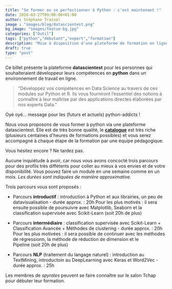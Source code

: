 ```yaml
---
title: "Se former ou se perfectionner à Python : c'est maintenant !"
date: 2020-03-27T09:00:00+01:00
author: Stéphane Trainel
image : "images/blog/datascientest.png"
bg_image: "images/featue-bg.jpg"
categories: ["Outil"]
tags: ["python","débutant","expert","formation"]
description: "Mise à disposition d'une plateforme de formation en ligne pour développer des compétences en Python"
draft: true
type: "post"
---
```


Ce billet présente la plateforme **datascientest** pour les personnes qui souhaiteraient développeur leurs compétences en **python** dans un environnement de travail en ligne.

> "Développez vos compétences en Data Science au travers de ces modules sur Python et R. Ils vous fourniront l’essentiel des notions à connaître à leur maîtrise par des applications directes élaborées par nos experts Data."


Oyé oyé... message pour les (futurs et actuels) python-addicts !

Nous vous proposons de vous former à python via une plateforme datascientest. Elle est de très bonne qualité, le [**catalogue**](https://datascientest.com/catalogue) est très riche (plusieurs centaines d'heures de formations possibles) et vous serez accompagné à chaque étape de la formation par une équipe pédagogique. 

Vous hésitez encore ? Ne tardez pas.

Aucune inquiétude à avoir, car nous vous avons concocté trois parcours pour des profils très diffétents pour coller au mieux à vos envies et de votre disponibilité. Vous pouvez faire un module en une semaine comme en un mois. *Les durées sont indiquées de manière approximative.*

Trois parcours vous sont proposés : 

* Parcours **introductif**  : introduction à Python et aux librairies, un peu de datavisualisation - durée approx. : 20h
Pour les plus motivés : il sera ensuite possible de poursuivre avec Matplotlib, Seaborn et la classification supervisée avec Scikit-Learn (soit 20h de plus)

* Parcours **intermédiaire** : classification supervisée avec Scikit-Learn + Classification Avancée + Méthodes de clustering - durée approx. : 20h
Pour les plus motivées : il sera possible de continuer avec les méthodes de régressionn, la méthode de réduction de dimension et le Pipeline (soit 20h de plus)

* Parcours **NLP** (traitement du langage naturel) : introduction au TextMining, introductoin au DeepLearning avec Keras et Word2Vec - durée approx. : 25h

Les membres de *spyrales* peuvent se faire connaître sur le salon Tchap pour débuter leur formation.